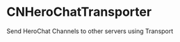 CNHeroChatTransporter
=====================

Send HeroChat Channels to other servers using Transport